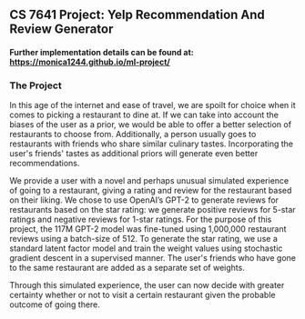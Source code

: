 ## CS 7641 Project: Yelp Recommendation And Review Generator
#### Further implementation details can be found at: https://monica1244.github.io/ml-project/

### The Project
In this age of the internet and ease of travel, we are spoilt for choice when it comes to picking a restaurant to dine at. If we can take into account the biases of the user as a prior, we would be able to offer a better selection of restaurants to choose from. Additionally, a person usually goes to restaurants with friends who share similar culinary tastes. Incorporating the user's friends' tastes as additional priors will generate even better recommendations.

We provide a user with a novel and perhaps unusual simulated experience of going to a restaurant, giving a rating and review for the restaurant based on their liking. We chose to use OpenAI’s GPT-2 to generate reviews for restaurants based on the star rating: we generate positive reviews for 5-star ratings and negative reviews for 1-star ratings. For the purpose of this project, the 117M GPT-2 model was fine-tuned using 1,000,000 restaurant reviews using a batch-size of 512. To generate the star rating, we use a standard latent factor model and train the weight values using stochastic gradient descent in a supervised manner. The user's friends who have gone to the same restaurant are added as a separate set of weights.

Through this simulated experience, the user can now decide with greater certainty whether or not to visit a certain restaurant given the probable outcome of going there.
